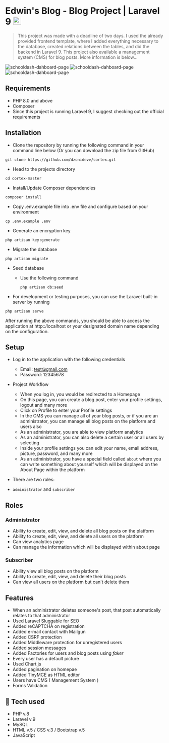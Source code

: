 # Edwin's Blog - Blog Project | Laravel 9  <img height="25" src="https://upload.wikimedia.org/wikipedia/commons/thumb/9/9a/Laravel.svg/1200px-Laravel.svg.png" />

>This project was made with a deadline of two days. I used the already provided frontend template, where I added everything necessary to the database, created relations between the tables, and did the backend in Laravel 9. 
This project also available a management system (CMS) for blog posts. More information is below...

![schooldash-dahboard-page](https://i.postimg.cc/02qSGXJp/homepage.pnghttps://i.postimg.cc/02qSGXJp/homepage.png)
![schooldash-dahboard-page](https://i.postimg.cc/CxTcq4wt/screencapture-edwins-blog-herokuapp-register-2022-07-15-21-54-13.png)
![schooldash-dahboard-page](https://i.postimg.cc/ZYLbgwMP/login.png)

## Requirements 
* PHP 8.0 and above
* Composer 
* Since this project is running Laravel 9, I suggest checking out the official requirements

## Installation
* Clone the repository by running the following command in your command line below (Or you can download the zip file from GitHub)
```shell
git clone https://github.com/dzonidevv/cortex.git
 ```
* Head to the projects directory
```shell
cd cortex-master
 ```
* Install/Update Composer dependencies
```shell
composer install 
```

* Copy .env.example file into .env file and configure based on your environment
```shell
cp .env.example .env
```
* Generate an encryption key
```shell
php artisan key:generate
```
* Migrate the database
```shell
php artisan migrate 
```
* Seed database 

    - Use the following command
    
        ```shell
        php artisan db:seed
        ```
        
* For development or testing purposes, you can use the Laravel built-in server by running 
```shell
php artisan serve
```

After running the above commands, you should be able to access the application at http::/localhost or your designated domain name depending on the configuration.

## Setup
* Log in to the application with the following credentials
    * Email: test@gmail.com
    * Password: 12345678
    
* Project Workflow
    - When you log in, you would be redirected to a Homepage
    - On this page, you can create a blog post, enter your profile settings, logout and many more
    - Click on Profile to enter your Profile settings
    - In the CMS you can manage all of your blog posts, or if you are an administrator, you can manage all blog posts on the platform and users also
    - As an administrator, you are able to view platform analytics
    - As an administrator, you can also delete a certain user or all users by selecting
    - Inside your profile settings you can edit your name, email address, picture, password, and many more
    - As an administrator, you have a special field called `about` where you can write something about yourself which will be displayed on the About Page within the platform
* There are two roles: 
- `administrator` and `subscriber`

## Roles

### Administrator
* Ability to create, edit, view, and delete all blog posts on the platform
* Ability to create, edit, view, and delete all users on the platform
* Can view analytics page
* Can manage the information which will be displayed within about page

### Subscriber
* Ability view all blog posts on the platform
* Ability to create, edit, view, and delete their blog posts
* Can view all users on the platform but can't delete them

## Features
* When an administrator deletes someone's post, that post automatically relates to that administrator
* Used Laravel Sluggable for SEO
* Added reCAPTCHA on registration
* Added e-mail contact with Mailgun
* Added CSRF protection
* Added Middleware protection for unregistered users 
* Added session messages
* Added Factories for users and blog posts using <i>faker</i>
* Every user has a default picture
* Used Chart.js
* Added pagination on homepae
* Added TinyMCE as HTML editor
* Users have CMS ( Management System )
* Forms Validation

## 🚀 Tech used

* PHP v.8
* Laravel v.9
* MySQL
* HTML v.5 / CSS v.3 / Bootstrap v.5
* JavaScript 






